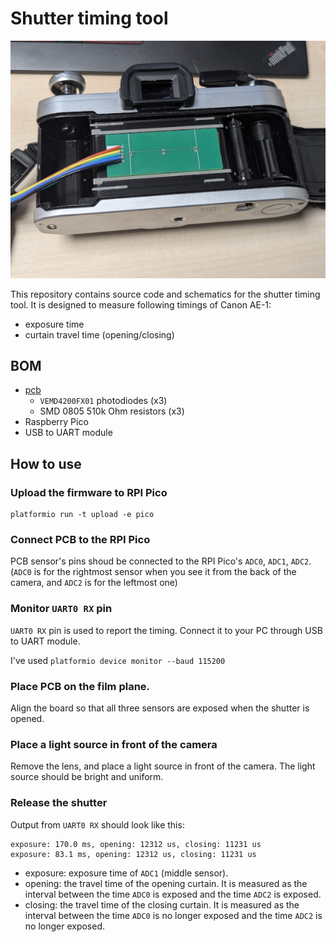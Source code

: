 Shutter timing tool
===

![installation](assets/installation.jpg)

This repository contains source code and schematics for the shutter timing tool.
It is designed to measure following timings of Canon AE-1:

* exposure time
* curtain travel time (opening/closing)

## BOM

* [pcb](./pcb)
  * `VEMD4200FX01` photodiodes (x3)
  * SMD 0805 510k Ohm resistors (x3)
* Raspberry Pico
* USB to UART module

## How to use

### Upload the firmware to RPI Pico

```shell
platformio run -t upload -e pico
```

### Connect PCB to the RPI Pico

PCB sensor's pins shoud be connected to the RPI Pico's  `ADC0`, `ADC1`, `ADC2`.
(`ADC0` is for the rightmost sensor when you see it from the back of the camera,
and `ADC2` is for the leftmost one)

### Monitor `UART0 RX` pin

`UART0 RX` pin is used to report the timing.
Connect it to your PC through USB to UART module.

I've used `platformio device monitor --baud 115200`

### Place PCB on the film plane.

Align the board so that all three sensors are exposed when the shutter is opened.

### Place a light source in front of the camera

Remove the lens, and place a light source in front of the camera.
The light source should be bright and uniform.

### Release the shutter

Output from `UART0 RX` should look like this:
```
exposure: 170.0 ms, opening: 12312 us, closing: 11231 us
exposure: 83.1 ms, opening: 12312 us, closing: 11231 us
```

* exposure: exposure time of `ADC1` (middle sensor).
* opening: the travel time of the opening curtain.
It is measured as the interval between the time `ADC0` is exposed and the time `ADC2` is exposed.
* closing: the travel time of the closing curtain.
It is measured as the interval between the time `ADC0` is no longer exposed  and the time `ADC2` is no longer exposed.